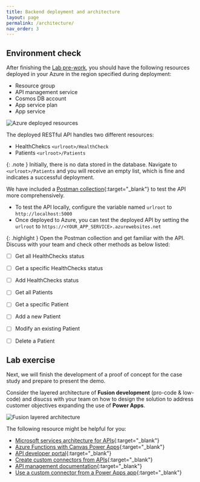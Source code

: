 ```yaml
---
title: Backend deployment and architecture
layout: page
permalink: /architecture/
nav_order: 3
---
```


## Environment check

After finishing the [Lab pre-work](https://github.com/felihong/taw-power-apps-power-platform/blob/main/setup/README.md), you should have the following resources deployed in your Azure in the region specified during deployment:
- Resource group 
- API management service
- Cosmos DB account
- App service plan
- App service

![Azure deployed resources](../assets/az-resource.png)

The deployed RESTful API handles two different resources:
- HealthChekcs `<urlroot>/HealthCheck`
- Patients `<urlroot>/Patients`

{: .note }
Initially, there is no data stored in the database. Navigate to `<urlroot>/Patients` and you will receive an empty list, which is fine and indicates a successful deployment.

We have included a [Postman collection](https://github.com/felihong/taw-power-apps-power-platform/blob/main/setup/TAW-PowerApps-Contoso.postman_collection.json){:target="_blank"} to test the API more comprehensively.
- To test the API locally, configure the variable named `urlroot` to `http://localhost:5000`
- Once deployed to Azure, you can test the deployed API by setting the `urlroot` to `https://<YOUR_APP_SERVICE>.azurewebsites.net`

{: .highlight }
Open the Postman collection and get familiar with the API. Discuss with your team and check other methods as below listed:

- [ ] Get all HealthChecks status
- [ ] Get a specific HealthChecks status
- [ ] Add HealthChecks status
- [ ] Get all Patients
- [ ] Get a specific Patient
- [ ] Add a new Patient
- [ ] Modify an existing Patient
- [ ] Delete a Patient


## Lab exercise
Next, we will finish the development of a proof of concept for the case study and prepare to present the demo. 

Consider the layered architecture of **Fusion development** (pro-code & low-code) and disucss with your team on how to design the solution to address customer objectives expanding the use of **Power Apps**. 

![Fusion layered architecture](../assets/fusion-architecture.png)

The following resource might be helpful for you:
- [Microsoft services architecture for APIs](https://learn.microsoft.com/en-us/azure/architecture/microservices/design/gateway){:target="_blank"}
- [Azure Functions with Canvas Power Apps](https://learn.microsoft.com/en-gb/power-platform/guidance/architecture/real-world-examples/azure-function-canvas){:target="_blank"}
- [API developer portal](https://learn.microsoft.com/en-us/azure/api-management/api-management-howto-developer-portal){:target="_blank"}
- [Create custom connectors from APIs](https://learn.microsoft.com/en-us/azure/api-management/export-api-power-platform){:target="_blank"}
- [API management documentation](https://learn.microsoft.com/en-us/azure/api-management/){:target="_blank"}
- [Use a custom connector from a Power Apps app](https://learn.microsoft.com/en-gb/connectors/custom-connectors/use-custom-connector-powerapps){:target="_blank"}